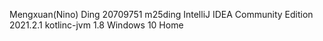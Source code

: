 Mengxuan(Nino) Ding
20709751 m25ding
IntelliJ IDEA Community Edition 2021.2.1
kotlinc-jvm 1.8
Windows 10 Home